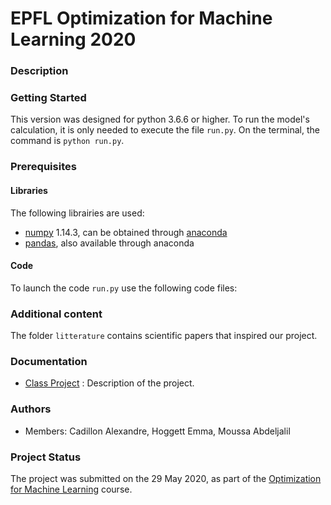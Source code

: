 # EPFL Optimization for Machine Learning 2020

### Description


### Getting Started
This version was designed for python 3.6.6 or higher. To run the model's calculation, it is only needed to execute the file `run.py`. On the terminal, the command is `python run.py`. 

### Prerequisites

#### Libraries
The following librairies are used:
* [numpy](http://www.numpy.org/) 1.14.3, can be obtained through [anaconda](https://www.anaconda.com/download/)
* [pandas](https://pandas.pydata.org/), also available through anaconda


#### Code
To launch the code `run.py` use the following code files:

### Additional content

The folder `litterature` contains scientific papers that inspired our project.

### Documentation
* [Class Project](https://github.com/epfml/OptML_course/blob/master/labs/mini-project/miniproject_description.pdf) : Description of the project.

### Authors
* Members: Cadillon Alexandre, Hoggett Emma, Moussa Abdeljalil

### Project Status
The project was submitted on the 29 May 2020, as part of the [Optimization for Machine Learning](https://github.com/epfml/OptML_course) course.

